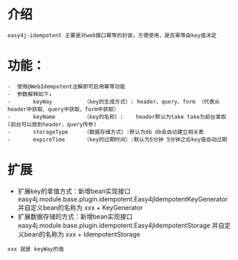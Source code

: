 

# 介绍
    easy4j-idempotent 主要是对web接口幂等的封装，方便使用，是否幂等由key值决定
# 功能：
    -  使用@WebIdempotent注解即可启用幂等功能
    -  参数解释如下↓
    -       keyWay          （key的生成方式）: header、query、form （代表从header中获取、query中获取、form中获取）
    -       keyName         （key的名称）:    header默认为take take为前台拿取(前台可以放到header，query传参)
    -       storageType     （数据存储方式）:默认为db db会自动建立相关表
    -       expireTime      （key的过期时间）:默认为5分钟 5分钟之后key值自动过期
# 扩展
  -  扩展key的拿值方式：新增bean实现接口easy4j.module.base.plugin.idempotent.Easy4jIdempotentKeyGenerator  并自定义bean的名称为 xxx + KeyGenerator
  -  扩展数据存储的方式：新增bean实现接口easy4j.module.base.plugin.idempotent.Easy4jIdempotentStorage       并自定义bean的名称为 xxx + IdempotentStorage

    xxx 就是 keyWay的值